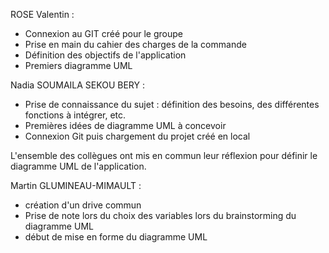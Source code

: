 ROSE Valentin :

  - Connexion au GIT créé pour le groupe
  - Prise en main du cahier des charges de la commande
  - Définition des objectifs de l'application
  - Premiers diagramme UML


Nadia SOUMAILA SEKOU BERY :

- Prise de connaissance du sujet : définition des besoins, des différentes fonctions à intégrer, etc.
- Premières idées de diagramme UML à concevoir
- Connexion Git puis chargement du projet créé en local


L'ensemble des collègues ont mis en commun leur réflexion pour définir le diagramme UML de l'application.

Martin GLUMINEAU-MIMAULT : 
- création d'un drive commun 
- Prise de note lors du choix des variables lors du brainstorming du diagramme UML
- début de mise en forme du diagramme UML